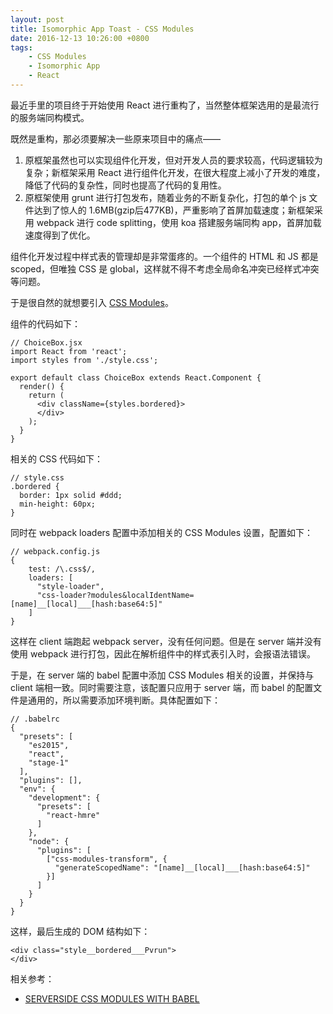 ```yaml
---
layout: post
title: Isomorphic App Toast - CSS Modules
date: 2016-12-13 10:26:00 +0800
tags: 
    - CSS Modules
    - Isomorphic App
    - React
---
```


最近手里的项目终于开始使用 React 进行重构了，当然整体框架选用的是最流行的服务端同构模式。

既然是重构，那必须要解决一些原来项目中的痛点——

1. 原框架虽然也可以实现组件化开发，但对开发人员的要求较高，代码逻辑较为复杂；新框架采用 React 进行组件化开发，在很大程度上减小了开发的难度，降低了代码的复杂性，同时也提高了代码的复用性。
2. 原框架使用 grunt 进行打包发布，随着业务的不断复杂化，打包的单个 js 文件达到了惊人的 1.6MB(gzip后477KB)，严重影响了首屏加载速度；新框架采用 webpack 进行 code splitting，使用 koa 搭建服务端同构 app，首屏加载速度得到了优化。

组件化开发过程中样式表的管理却是非常蛋疼的。一个组件的 HTML 和 JS 都是 scoped，但唯独 CSS 是 global，这样就不得不考虑全局命名冲突已经样式冲突等问题。

于是很自然的就想要引入 [CSS Modules](https://github.com/css-modules/css-modules)。

组件的代码如下：

```
// ChoiceBox.jsx
import React from 'react';
import styles from './style.css';

export default class ChoiceBox extends React.Component {
  render() {
    return (
      <div className={styles.bordered}>
      </div>
    );
  }
}
```

相关的 CSS 代码如下：

```
// style.css
.bordered {
  border: 1px solid #ddd;
  min-height: 60px;
}
```

同时在 webpack loaders 配置中添加相关的 CSS Modules 设置，配置如下：

```
// webpack.config.js
{
    test: /\.css$/,
    loaders: [
      "style-loader",
      "css-loader?modules&localIdentName=[name]__[local]___[hash:base64:5]"
    ]
}
```

这样在 client 端跑起 webpack server，没有任何问题。但是在 server 端并没有使用 webpack 进行打包，因此在解析组件中的样式表引入时，会报语法错误。

于是，在 server 端的 babel 配置中添加 CSS Modules 相关的设置，并保持与 client 端相一致。同时需要注意，该配置只应用于 server 端，而 babel 的配置文件是通用的，所以需要添加环境判断。具体配置如下：

```
// .babelrc
{
  "presets": [
    "es2015",
    "react",
    "stage-1"
  ],
  "plugins": [],
  "env": {
    "development": {
      "presets": [
        "react-hmre"
      ]
    },
    "node": {
      "plugins": [
        ["css-modules-transform", {
          "generateScopedName": "[name]__[local]___[hash:base64:5]"
        }]
      ]
    }
  }
}
```

这样，最后生成的 DOM 结构如下：

```
<div class="style__bordered___Pvrun">
</div>
```

相关参考：

- [SERVERSIDE CSS MODULES WITH BABEL](http://madole.xyz/serverside-css-modules-with-babel/)
